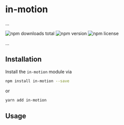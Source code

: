 # in-motion

...

![npm downloads total](https://img.shields.io/npm/dt/in-motion.svg) ![npm version](https://img.shields.io/npm/v/in-motion.svg) ![npm license](https://img.shields.io/npm/l/in-motion.svg)

...

## Installation

Install the `in-motion` module via

```sh
npm install in-motion --save
```

or

```sh
yarn add in-motion
```

## Usage
